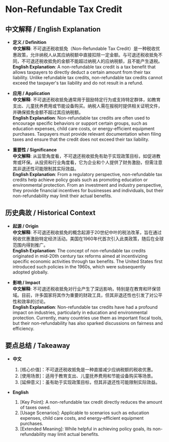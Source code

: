 # Non-Refundable Tax Credit

## 中文解释 / English Explanation

* **定义 / Definition**  
  **中文解释**: 不可退还税收抵免（Non-Refundable Tax Credit）是一种税收优惠政策，允许纳税人从其应纳税额中直接扣除一定金额。与可退还税收抵免不同，不可退还税收抵免的金额不能超过纳税人的应纳税额，且不能产生退税。  
  **English Explanation**: A non-refundable tax credit is a tax benefit that allows taxpayers to directly deduct a certain amount from their tax liability. Unlike refundable tax credits, non-refundable tax credits cannot exceed the taxpayer's tax liability and do not result in a refund.

* **应用 / Application**  
  **中文解释**: 不可退还税收抵免通常用于鼓励特定行为或支持特定群体，如教育支出、儿童抚养费用或节能设备购买。纳税人需在报税时提供相关证明文件，并确保抵免金额不超过其应纳税额。  
  **English Explanation**: Non-refundable tax credits are often used to encourage specific behaviors or support certain groups, such as education expenses, child care costs, or energy-efficient equipment purchases. Taxpayers must provide relevant documentation when filing taxes and ensure that the credit does not exceed their tax liability.

* **重要性 / Significance**  
  **中文解释**: 从监管角度看，不可退还税收抵免有助于实现政策目标，如促进教育或环保。从投资和行业角度看，它为企业和个人提供了财务激励，但需注意其非退还性可能限制其实际效益。  
  **English Explanation**: From a regulatory perspective, non-refundable tax credits help achieve policy goals such as promoting education or environmental protection. From an investment and industry perspective, they provide financial incentives for businesses and individuals, but their non-refundability may limit their actual benefits.

## 历史典故 / Historical Context

* **起源 / Origin**  
  **中文解释**: 不可退还税收抵免的概念起源于20世纪中叶的税法改革，旨在通过税收优惠激励特定经济活动。美国在1960年代首次引入此类政策，随后在全球范围内得到推广。  
  **English Explanation**: The concept of non-refundable tax credits originated in mid-20th century tax reforms aimed at incentivizing specific economic activities through tax benefits. The United States first introduced such policies in the 1960s, which were subsequently adopted globally.

* **影响 / Impact**  
  **中文解释**: 不可退还税收抵免对行业产生了深远影响，特别是在教育和环保领域。目前，许多国家将其作为重要的财政工具，但其非退还性也引发了对公平性和效率的讨论。  
  **English Explanation**: Non-refundable tax credits have had a profound impact on industries, particularly in education and environmental protection. Currently, many countries use them as important fiscal tools, but their non-refundability has also sparked discussions on fairness and efficiency.

## 要点总结 / Takeaway

* **中文**  
  1. [核心价值]：不可退还税收抵免是一种直接减少应纳税额的税收优惠。
  2. [使用场景]：适用于教育支出、儿童抚养费用和节能设备购买等场景。
  3. [延伸意义]：虽有助于实现政策目标，但其非退还性可能限制实际效益。

* **English**  
  1. [Key Point]: A non-refundable tax credit directly reduces the amount of taxes owed.
  2. [Usage Scenarios]: Applicable to scenarios such as education expenses, child care costs, and energy-efficient equipment purchases.
  3. [Extended Meaning]: While helpful in achieving policy goals, its non-refundability may limit actual benefits.